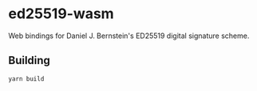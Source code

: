 # ed25519-wasm
Web bindings for Daniel J. Bernstein's ED25519 digital signature scheme.

## Building
`yarn build`
